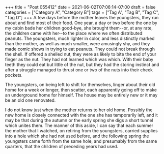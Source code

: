+++
title = "Post 055412"
date = 2021-06-02T07:06:14-07:00
draft = false
categories = ["Category A", "Category B"]
tags = ["Tag A", "Tag B", "Tag C", "Tag D"]
+++
A few days before the mother leaves the youngsters, they run about and find most of their food. One year, a day or two before the one by my cabin bade her children good-bye, she brought them--or, at any rate, the children came with her--to the place where we often distributed peanuts. The youngsters, much lighter in color, and less distinctly marked than the mother, as well as much smaller, were amusingly shy, and they made comic shows in trying to eat peanuts. They could not break through the shell. If offered a shelled nut, they were as likely to bite the end of your finger as the nut. They had not learned which was which. With their baby teeth they could eat but little of the nut, but they had the storing instinct and after a struggle managed to thrust one or two of the nuts into their cheek pockets.

The youngsters, on being left to shift for themselves, linger about their old home for a week or longer, then scatter, each apparently going off to make an underground home for himself. The house may be entirely new or it may be an old one renovated.

I do not know just when the mother returns to her old home. Possibly the new home is closely connected with the one she has temporarily left, and it may be that during the autumn or the early spring she digs a short tunnel which unites them. The manner of this aside, I can say that each summer the mother that I watched, on retiring from the youngsters, carried supplies into a hole which she had not used before, and the following spring the youngsters came forth from the same hole, and presumably from the same quarters, that the children of preceding years had used.
